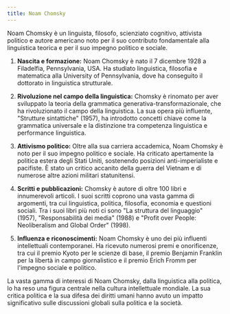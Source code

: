 ```yaml
---
title: Noam Chomsky
---
```


Noam Chomsky è un linguista, filosofo, scienziato cognitivo, attivista politico e autore americano noto per il suo contributo fondamentale alla linguistica teorica e per il suo impegno politico e sociale. 

1. **Nascita e formazione:** Noam Chomsky è nato il 7 dicembre 1928 a Filadelfia, Pennsylvania, USA. Ha studiato linguistica, filosofia e matematica alla University of Pennsylvania, dove ha conseguito il dottorato in linguistica strutturale.

2. **Rivoluzione nel campo della linguistica:** Chomsky è rinomato per aver sviluppato la teoria della grammatica generativa-transformazionale, che ha rivoluzionato il campo della linguistica. La sua opera più influente, "Strutture sintattiche" (1957), ha introdotto concetti chiave come la grammatica universale e la distinzione tra competenza linguistica e performance linguistica.

3. **Attivismo politico:** Oltre alla sua carriera accademica, Noam Chomsky è noto per il suo impegno politico e sociale. Ha criticato apertamente la politica estera degli Stati Uniti, sostenendo posizioni anti-imperialiste e pacifiste. È stato un critico accanito della guerra del Vietnam e di numerose altre azioni militari statunitensi.

4. **Scritti e pubblicazioni:** Chomsky è autore di oltre 100 libri e innumerevoli articoli. I suoi scritti coprono una vasta gamma di argomenti, tra cui linguistica, politica, filosofia, economia e questioni sociali. Tra i suoi libri più noti ci sono "La struttura del linguaggio" (1957), "Responsabilità dei media" (1988) e "Profit over People: Neoliberalism and Global Order" (1998).

5. **Influenza e riconoscimenti:** Noam Chomsky è uno dei più influenti intellettuali contemporanei. Ha ricevuto numerosi premi e onorificenze, tra cui il premio Kyoto per le scienze di base, il premio Benjamin Franklin per la libertà in campo giornalistico e il premio Erich Fromm per l'impegno sociale e politico.

La vasta gamma di interessi di Noam Chomsky, dalla linguistica alla politica, lo ha reso una figura centrale nella cultura intellettuale mondiale. La sua critica politica e la sua difesa dei diritti umani hanno avuto un impatto significativo sulle discussioni globali sulla politica e la società.
